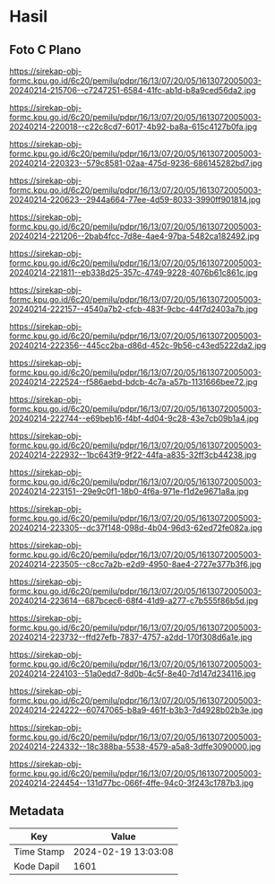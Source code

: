 # Hasil

## Foto C Plano

https://sirekap-obj-formc.kpu.go.id/6c20/pemilu/pdpr/16/13/07/20/05/1613072005003-20240214-215706--c7247251-6584-41fc-ab1d-b8a9ced56da2.jpg

https://sirekap-obj-formc.kpu.go.id/6c20/pemilu/pdpr/16/13/07/20/05/1613072005003-20240214-220018--c22c8cd7-6017-4b92-ba8a-615c4127b0fa.jpg

https://sirekap-obj-formc.kpu.go.id/6c20/pemilu/pdpr/16/13/07/20/05/1613072005003-20240214-220323--579c8581-02aa-475d-9236-686145282bd7.jpg

https://sirekap-obj-formc.kpu.go.id/6c20/pemilu/pdpr/16/13/07/20/05/1613072005003-20240214-220623--2944a664-77ee-4d59-8033-3990ff901814.jpg

https://sirekap-obj-formc.kpu.go.id/6c20/pemilu/pdpr/16/13/07/20/05/1613072005003-20240214-221206--2bab4fcc-7d8e-4ae4-97ba-5482ca182492.jpg

https://sirekap-obj-formc.kpu.go.id/6c20/pemilu/pdpr/16/13/07/20/05/1613072005003-20240214-221811--eb338d25-357c-4749-9228-4076b61c861c.jpg

https://sirekap-obj-formc.kpu.go.id/6c20/pemilu/pdpr/16/13/07/20/05/1613072005003-20240214-222157--4540a7b2-cfcb-483f-9cbc-44f7d2403a7b.jpg

https://sirekap-obj-formc.kpu.go.id/6c20/pemilu/pdpr/16/13/07/20/05/1613072005003-20240214-222356--445cc2ba-d86d-452c-9b56-c43ed5222da2.jpg

https://sirekap-obj-formc.kpu.go.id/6c20/pemilu/pdpr/16/13/07/20/05/1613072005003-20240214-222524--f586aebd-bdcb-4c7a-a57b-1131666bee72.jpg

https://sirekap-obj-formc.kpu.go.id/6c20/pemilu/pdpr/16/13/07/20/05/1613072005003-20240214-222744--e69beb16-f4bf-4d04-9c28-43e7cb09b1a4.jpg

https://sirekap-obj-formc.kpu.go.id/6c20/pemilu/pdpr/16/13/07/20/05/1613072005003-20240214-222932--1bc643f9-9f22-44fa-a835-32ff3cb44238.jpg

https://sirekap-obj-formc.kpu.go.id/6c20/pemilu/pdpr/16/13/07/20/05/1613072005003-20240214-223151--29e9c0f1-18b0-4f6a-971e-f1d2e9671a8a.jpg

https://sirekap-obj-formc.kpu.go.id/6c20/pemilu/pdpr/16/13/07/20/05/1613072005003-20240214-223305--dc37f148-098d-4b04-96d3-62ed72fe082a.jpg

https://sirekap-obj-formc.kpu.go.id/6c20/pemilu/pdpr/16/13/07/20/05/1613072005003-20240214-223505--c8cc7a2b-e2d9-4950-8ae4-2727e377b3f6.jpg

https://sirekap-obj-formc.kpu.go.id/6c20/pemilu/pdpr/16/13/07/20/05/1613072005003-20240214-223614--687bcec6-68f4-41d9-a277-c7b555f86b5d.jpg

https://sirekap-obj-formc.kpu.go.id/6c20/pemilu/pdpr/16/13/07/20/05/1613072005003-20240214-223732--ffd27efb-7837-4757-a2dd-170f308d6a1e.jpg

https://sirekap-obj-formc.kpu.go.id/6c20/pemilu/pdpr/16/13/07/20/05/1613072005003-20240214-224103--51a0edd7-8d0b-4c5f-8e40-7d147d234116.jpg

https://sirekap-obj-formc.kpu.go.id/6c20/pemilu/pdpr/16/13/07/20/05/1613072005003-20240214-224222--60747065-b8a9-461f-b3b3-7d4928b02b3e.jpg

https://sirekap-obj-formc.kpu.go.id/6c20/pemilu/pdpr/16/13/07/20/05/1613072005003-20240214-224332--18c388ba-5538-4579-a5a8-3dffe3090000.jpg

https://sirekap-obj-formc.kpu.go.id/6c20/pemilu/pdpr/16/13/07/20/05/1613072005003-20240214-224454--131d77bc-066f-4ffe-94c0-3f243c1787b3.jpg


## Metadata

| Key        | Value               |
| ---------- | ------------------- |
| Time Stamp | 2024-02-19 13:03:08 |
| Kode Dapil | 1601                |



